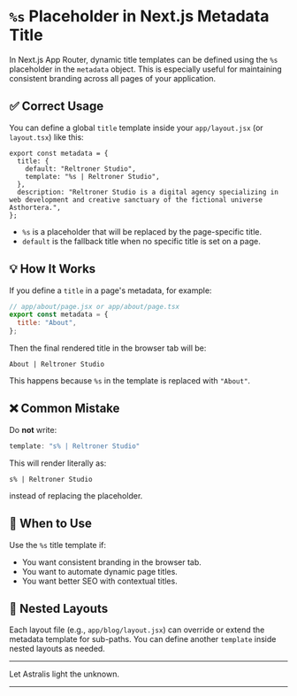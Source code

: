 # `%s` Placeholder in Next.js Metadata Title

In Next.js App Router, dynamic title templates can be defined using the `%s` placeholder in the `metadata` object. This is especially useful for maintaining consistent branding across all pages of your application.

## ✅ Correct Usage

You can define a global `title` template inside your `app/layout.jsx` (or `layout.tsx`) like this:

```
export const metadata = {
  title: {
    default: "Reltroner Studio",
    template: "%s | Reltroner Studio",
  },
  description: "Reltroner Studio is a digital agency specializing in web development and creative sanctuary of the fictional universe Asthortera.",
};
```

- `%s` is a placeholder that will be replaced by the page-specific title.
- `default` is the fallback title when no specific title is set on a page.

## 💡 How It Works

If you define a `title` in a page's metadata, for example:

```js
// app/about/page.jsx or app/about/page.tsx
export const metadata = {
  title: "About",
};
```

Then the final rendered title in the browser tab will be:

```
About | Reltroner Studio
```

This happens because `%s` in the template is replaced with `"About"`.

## ❌ Common Mistake

Do **not** write:

```js
template: "s% | Reltroner Studio"
```

This will render literally as:

```
s% | Reltroner Studio
```

instead of replacing the placeholder.

## 🧠 When to Use

Use the `%s` title template if:
- You want consistent branding in the browser tab.
- You want to automate dynamic page titles.
- You want better SEO with contextual titles.

## 🔁 Nested Layouts

Each layout file (e.g., `app/blog/layout.jsx`) can override or extend the metadata template for sub-paths. You can define another `template` inside nested layouts as needed.

---

Let Astralis light the unknown.

---
